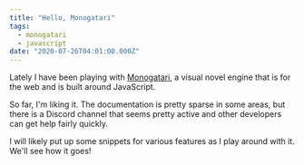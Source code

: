 ```yaml
---
title: "Hello, Monogatari"
tags:
  - monogatari
  - javascript
date: "2020-07-26T04:01:00.000Z"
---
```


Lately I have been playing with [Monogatari](https://monogatari.io/), a visual novel engine that is for the web and is built around JavaScript.

So far, I'm liking it. The documentation is pretty sparse in some areas, but there is a Discord channel that seems pretty active and other developers can get help fairly quickly.

I will likely put up some snippets for various features as I play around with it. We'll see how it goes!

